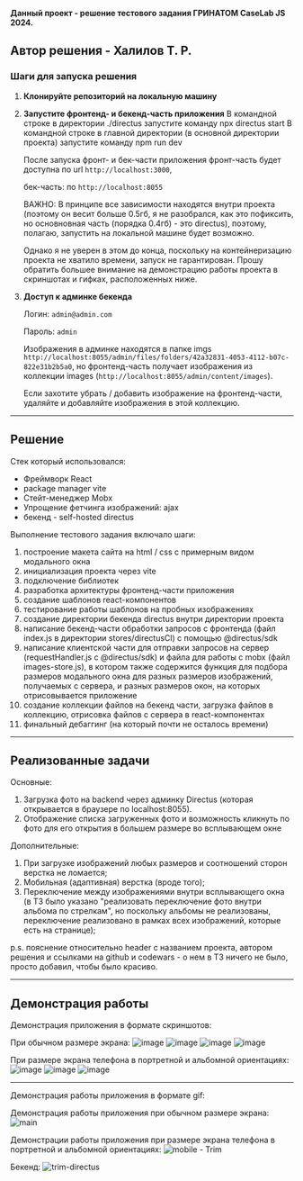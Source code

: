 **Данный проект - решение тестового задания ГРИНАТОМ CaseLab JS 2024.**

## **Автор решения - Халилов Т. Р.**

### Шаги для запуска решения

1. **Клонируйте репозиторий на локальную машину**

2. **Запустите фронтенд- и бекенд-часть приложения**
   В командной строке в директории ./directus запустите команду npx directus start
   В командной строке в главной директории (в основной директории проекта) запустите команду npm run dev

   После запуска фронт- и бек-части приложения фронт-часть будет доступна по url `http://localhost:3000`,
   
   
   бек-часть: по `http://localhost:8055`

   ВАЖНО: В принципе все зависимости находятся внутри проекта
   (поэтому он весит больше 0.5гб, я не разобрался, как это пофиксить,
   но основновная часть (порядка 0.4гб) - это directus), поэтому, полагаю, запустить на локальной машине будет возможно.

   Однако я не уверен в этом до конца, поскольку на контейнеризацию проекта не хватило времени, запуск не гарантирован.
   Прошу обратить большее внимание на демонстрацию работы проекта в скриншотах и гифках, расположенных ниже.

3. **Доступ к админке бекенда**

   Логин: `admin@admin.com`

   Пароль: `admin`

   Изображения в админке находятся в папке imgs `http://localhost:8055/admin/files/folders/42a32831-4053-4112-b07c-822e31b2b5a0`,
   но фронтенд-часть получает изображения из коллекции images (`http://localhost:8055/admin/content/images`). 
   
   Если захотите убрать / добавить изображение на фронтенд-части, удаляйте и добавляйте изображения в этой коллекцию.

---

## Решение

Стек который использовался:

- Фреймворк React
- package manager vite
- Стейт-менеджер Mobx
- Упрощение фетчинга изображений: ajax
- бекенд - self-hosted directus

Выполнение тестового задания включало шаги:

1.  построение макета сайта на html / css с примерным видом модального окна
2.  инициализация проекта через vite
3.  подключение библиотек
4.  разработка архитектуры фронтенд-части приложения
5.  создание шаблонов react-компонентов
6.  тестирование работы шаблонов на пробных изображениях
7.  создание директории бекенда directus внутри директории проекта
8.  написание бекенд-части обработки запросов с фронтенда (файл index.js в директории stores/directusCl) с помощью @directus/sdk
9.  написание клиентской части для отправки запросов на сервер (requestHandler.js c @directus/sdk) и файла для работы с mobx (файл images-store.js), в котором также содержится функция для подбора размеров модального окна для разных размеров изображений, получаемых с сервера, и разных размеров окон, на которых отрисовывается приложение
10. создание коллекции файлов на бекенд части, загрузка файлов в коллекцию, отрисовка файлов с сервера в react-компонентах
11. финальный дебаггинг (на который почти не осталось времени)

---

## Реализованные задачи

Основные:

1.  Загрузка фото на backend через админку Directus (которая открывается в браузере по localhost:8055).
2.  Отображение списка загруженных фото и возможность кликнуть по фото для его открытия в большем размере во всплывающем окне

Дополнительные:

1.  При загрузке изображений любых размеров и соотношений сторон верстка не ломается;
2.  Мобильная (адаптивная) верстка (вроде того);
3.  Переключение между изображениями внутри всплывающего окна
    (в ТЗ было указано "реализовать переключение фото внутри альбома по стрелкам", но поскольку альбомы не реализованы, переключение реализовано в рамках всех изображений, которые есть на странице);

p.s. пояснение относительно header с названием проекта, автором решения и ссылками на github и codewars - о нем в ТЗ ничего не было, просто добавил, чтобы было красиво.

---

## Демонстрация работы

Демонстрация приложения в формате скриншотов:

При обычном размере экрана:
![image](https://github.com/user-attachments/assets/4815095f-cd42-43b3-8f24-6310424bfa91)
![image](https://github.com/user-attachments/assets/d6cebbdb-1f7b-479e-b433-1a757ef46e3e)
![image](https://github.com/user-attachments/assets/acbe6b7c-a3af-4e14-b67a-ea784a64ce20)
![image](https://github.com/user-attachments/assets/46e30575-a2ea-4812-8157-acddc387b872)

При размере экрана телефона в портретной и альбомной ориентациях:
![image](https://github.com/user-attachments/assets/bb6427ac-2ecb-4641-a1ba-f68979fc36d0)
![image](https://github.com/user-attachments/assets/bce71a34-42d8-4e6b-a9fc-e0ba9cbc9978)
![image](https://github.com/user-attachments/assets/770480aa-412a-4212-995b-4ecc74e35f23)

---

Демонстрация работы приложения в формате gif:

Демонстрация работы приложения при обычном размере экрана:
![main](https://github.com/user-attachments/assets/af675386-4287-4a58-992b-12d13822f0f8)

Демонстрации работы приложения при размере экрана телефона в портретной и альбомной ориентациях:
![mobile - Trim](https://github.com/user-attachments/assets/da6bfa5e-15e0-4ded-8b96-b8265560784b)

Бекенд:
![trim-directus](https://github.com/user-attachments/assets/7dbd58a9-9e46-4846-8386-8fcbe0704dc1)
